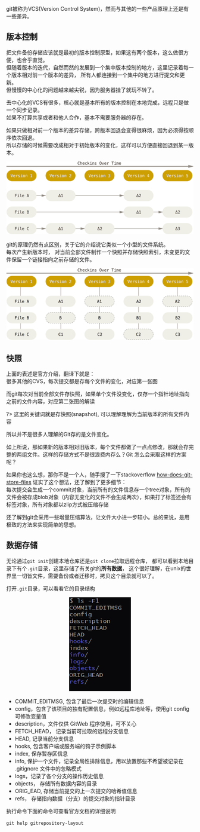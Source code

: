 git被称为VCS(Version Control System)，然而与其他的一些产品原理上还是有一些差异。  

## 版本控制
把文件备份存储应该就是最初的版本控制原型，如果这有两个版本，这么做很方便，也合乎直觉。  
但随着版本的迭代，自然而然的发展到一个集中版本控制的地方，这里记录着每一个版本相对前一个版本的差异，
所有人都连接到一个集中的地方进行提交和更新。  
但慢慢的中心化的问题越来越尖锐，因为服务器挂了就玩不转了。  

去中心化的VCS有很多，核心就是基本所有的版本控制在本地完成，远程只是做一个同步记录。  
如果不打算共享或者和他人合作，基本不需要服务器的存在。  

如果只做相对前一个版本的差异存储，跨版本回退会变得很麻烦，因为必须得按顺序依次回退。  
所以存储的时候需要改成相对于初始版本的变化，这样可以方便直接回退到某一版本。
<center>

![版本控制原理](img/vcs.png)
</center>


git的原理仍然有点区别，关于它的介绍说它类似一个小型的文件系统。  
每次产生新版本时， 对当前全部文件制作一个快照并存储快照索引，未变更的文件保留一个链接指向之前存储的文件。
<center>

![快照](img/snapshots.png)
</center>

## 快照
上面的表述是官方介绍，翻译下就是：  
很多其他的CVS，每次提交都是存每个文件的变化，对应第一张图  

而git每次对当前全部文件存快照，如果单个文件没变化，仅存一个指针地址指向之前的文件内容，对应第二张图的解读  

?> 这里的关键词就是存快照(snapshot), 可以理解理解为当前版本的所有文件内容

所以并不是很多人理解的Git存的是文件变化。

如上所说，那如果新的版本相对旧版本，每个文件都做了一点点修改，那就会存完整的两组文件。这样的存储方式不是很浪费内存么？Git 怎么会采取这样的方案呢？

如果你也这么想，那你不是一个人，随手搜了一下stackoverflow [how-does-git-store-files](https://stackoverflow.com/questions/8198105/how-does-git-store-files)
证实了这个想法，还了解到了更多细节：  
每次提交会生成一个commit对象，当前所有的文件信息存一个tree对象，所有的文件会被存成blob对象（内容无变化的文件不会生成两次），如果打了标签还会有标签对象，所有对象都以zlip方式被压缩存储  

还了解到git会采用一些增量压缩算法，让文件大小进一步较小。总的来说，是用极致的方法来实现简单的思想。

## 数据存储
无论通过`git init`创建本地仓库还是`git clone`拉取远程仓库，
都可以看到本地目录下有个`.git`目录，这里存储了有关git的**所有数据**，
这个很好理解，在unix的世界里一切皆文件，需要备份或者迁移时，拷贝这个目录就可以了。  

打开`.git`目录，可以看看它的目录结构  
<center>

![.git](img/git-dir.png)
</center>

- COMMIT_EDITMSG, 包含了最后一次提交时的编辑信息
- config，包含了该项目的独有配置信息，例如远程库地址等，使用git config 可修改变量值
- description，文件仅供 GitWeb 程序使用，可不关心
- FETCH_HEAD， 记录当前可拉取的远程分支信息
- HEAD, 记录当前分支信息
- hooks, 包含客户端或服务端的钩子示例脚本
- index, 保存暂存区信息
- info, 保护一个文件，记录全局性排除信息，用以放置那些不希望被记录在 .gitignore 文件中的忽略模式
- logs，记录了各个分支的操作历史信息
- objects， 存储所有数据内容的目录
- ORIG_EAD, 存储当前提交的上一次提交的哈希值信息
- refs， 存储指向数据（分支）的提交对象的指针目录

执行命令下面的命令可查看官方文档的详细说明
    
    git help gitrepository-layout


